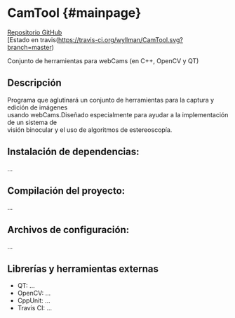 CamTool   {#mainpage}
=======
[Repositorio GitHub](https://github.com/wyllman/CamTool) <br>
[Estado en travis(https://travis-ci.org/wyllman/CamTool.svg?branch=master)

Conjunto de herramientas para webCams (en C++, OpenCV y QT)

Descripción
-----------
Programa que aglutinará un conjunto de herramientas para la captura y edición de imágenes <br>
usando webCams.Diseñado especialmente para ayudar a la implementación de un sistema de    <br>
visión binocular y el uso de algoritmos de estereoscopía.

Instalación de dependencias:
---------------------------
...

Compilación del proyecto:
------------------------
...

Archivos de configuración:
--------------------------
...

Librerías y herramientas externas
---------------------------------
- QT: ...
- OpenCV: ...
- CppUnit: ...
- Travis CI: ...
